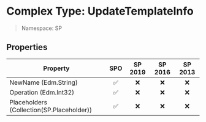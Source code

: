 # Complex Type: UpdateTemplateInfo

> Namespace: SP

## Properties

Property | SPO | SP 2019 | SP 2016 | SP 2013
----------|:---:|:-------:|:-------:|:-------:
NewName (Edm.String) | ✅ | ❌ | ❌ | ❌
Operation (Edm.Int32) | ✅ | ❌ | ❌ | ❌
Placeholders (Collection(SP.Placeholder)) | ✅ | ❌ | ❌ | ❌